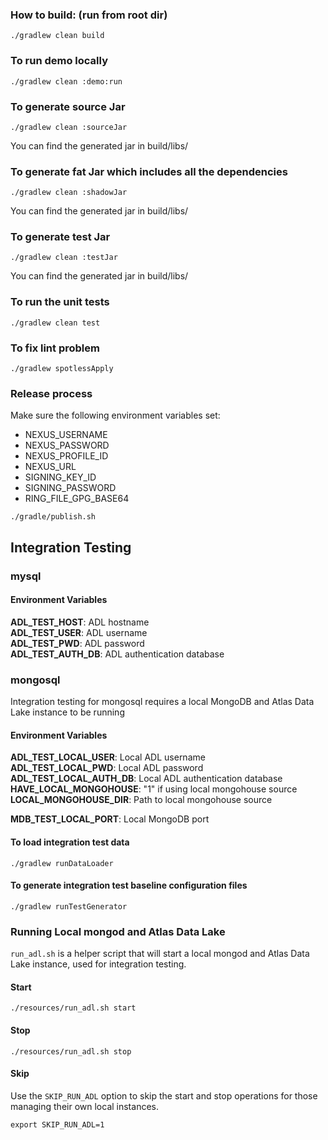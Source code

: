 ### How to build: (run from root dir)
```
./gradlew clean build
```
### To run demo locally
```
./gradlew clean :demo:run
```
### To generate source Jar
```
./gradlew clean :sourceJar  
```
You can find the generated jar in build/libs/
### To generate fat Jar which includes all the dependencies
```
./gradlew clean :shadowJar
```
You can find the generated jar in build/libs/
### To generate test Jar
```
./gradlew clean :testJar  
```
You can find the generated jar in build/libs/ 
### To run the unit tests
```
./gradlew clean test
```
### To fix lint problem
```
./gradlew spotlessApply
```
### Release process
Make sure the following environment variables set:
- NEXUS_USERNAME
- NEXUS_PASSWORD
- NEXUS_PROFILE_ID
- NEXUS_URL
- SIGNING_KEY_ID
- SIGNING_PASSWORD
- RING_FILE_GPG_BASE64

```
./gradle/publish.sh 
```

## Integration Testing
### mysql
#### Environment Variables
**ADL_TEST_HOST**: ADL hostname  
**ADL_TEST_USER**: ADL username  
**ADL_TEST_PWD**:  ADL password  
**ADL_TEST_AUTH_DB**: ADL authentication database
### mongosql
Integration testing for mongosql requires a local MongoDB and Atlas Data Lake instance to be running
#### Environment Variables
**ADL_TEST_LOCAL_USER**: Local ADL username  
**ADL_TEST_LOCAL_PWD**: Local ADL password  
**ADL_TEST_LOCAL_AUTH_DB**: Local ADL authentication database  
**HAVE_LOCAL_MONGOHOUSE**: "1" if using local mongohouse source
**LOCAL_MONGOHOUSE_DIR**: Path to local mongohouse source

**MDB_TEST_LOCAL_PORT**: Local MongoDB port
#### To load integration test data
```
./gradlew runDataLoader
```
#### To generate integration test baseline configuration files
```
./gradlew runTestGenerator  
```

### Running Local mongod and Atlas Data Lake
`run_adl.sh` is a helper script that will start a local mongod and Atlas Data Lake instance, used for integration testing.
#### Start 
```
./resources/run_adl.sh start
```
#### Stop
```
./resources/run_adl.sh stop
```
#### Skip
Use the `SKIP_RUN_ADL` option to skip the start and stop operations for those managing their own local instances.
```
export SKIP_RUN_ADL=1
```
